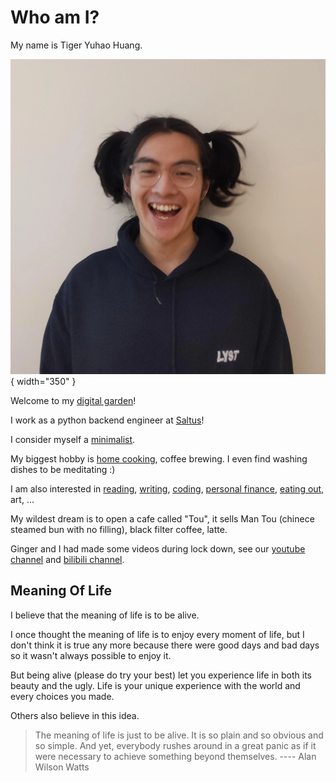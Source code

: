# Who am I?

My name is Tiger Yuhao Huang.

![me](images/me.webp){ width="350" }

Welcome to my [digital garden](digital-garden.md)!

I work as a python backend engineer at [Saltus](https://www.saltus.co.uk/)!

I consider myself a [minimalist](minimalism.md).

My biggest hobby is [home cooking](cooking.md), coffee brewing. I even find washing dishes to be meditating :)

I am also interested in
[reading](books.md),
[writing](digital-garden.md),
[coding](https://github.com/ynotstartups),
[personal finance](https://www.bilibili.com/video/BV1u54y1x7zF),
[eating out](restaurant-recommendations.md),
art,
...

My wildest dream is to open a cafe called "Tou",
it sells Man Tou (chinece steamed bun with no filling), black filter coffee, latte.

Ginger and I had made some videos during lock down, see our [youtube channel](https://www.youtube.com/channel/UCQE6i7tcSbBQMD8KSeUQYvQ) and [bilibili channel](https://space.bilibili.com/1281157300).

## Meaning Of Life

I believe that the meaning of life is to be alive.

I once thought the meaning of life is to enjoy every moment of life, but I don't think it is true any more because there were good days and bad days so it wasn't always possible to enjoy it.

But being alive (please do try your best) let you experience life in both its beauty and the ugly. Life is your unique experience with the world and every choices you made.

Others also believe in this idea.

> The meaning of life is just to be alive. It is so plain and so obvious and so simple. And yet, everybody rushes around in a great panic as if it were necessary to achieve something beyond themselves.
> ---- Alan Wilson Watts
